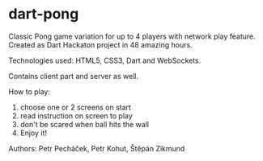 dart-pong
=========

Classic Pong game variation for up to 4 players with network play feature. Created as Dart Hackaton project in 48 amazing hours.

Technologies used: HTML5, CSS3, Dart and WebSockets.

Contains client part and server as well.

How to play:

1. choose one or 2 screens on start
2. read instruction on screen to play
3. don't be scared when ball hits the wall
4. Enjoy it!


Authors: Petr Pecháček, Petr Kohut, Štěpán Zikmund